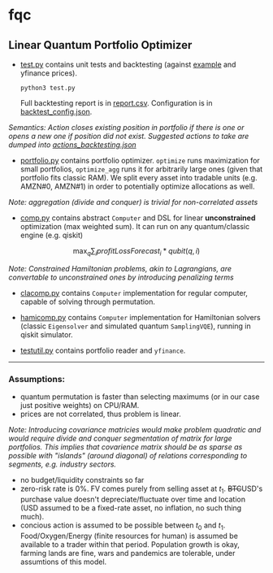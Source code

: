 # fqc

## Linear Quantum Portfolio Optimizer

- [test.py](test.py) contains unit tests and backtesting (against [example](example_portfolio.csv) and yfinance prices). 

    ``python3 test.py``

    Full backtesting report is in [report.csv](report.csv). Configuration is in [backtest_config.json](backtest_config.json).

*Semantics: Action closes existing position in portfolio if there is one or opens a new one if position did not exist. Suggested actions to take are dumped into [actions_backtesting.json](actions_backtesting.json)*

- [portfolio.py](portfolio.py) contains portfolio optimizer. `optimize` runs maximization for small portfolios, `optimize_agg` runs it for arbitrarily large ones (given that portfolio fits classic RAM). 
We split every asset into tradable units (e.g. AMZN#0, AMZN#1) in order to potentially optimize allocations as well.

*Note: aggregation (divide and conquer) is trivial for non-correlated assets*

- [comp.py](comp.py) contains abstract `Computer` and DSL for linear **unconstrained** optimization (max weighted sum). It can run on any quantum/classic engine (e.g. qiskit)

$$\max_q \sum_i profitLossForecast_i * qubit(q, i)$$

*Note: Constrained Hamiltonian problems, akin to Lagrangians, are convertable to unconstrained ones by introducing penalizing terms*

- [clacomp.py](clacomp.py) contains `Computer` implementation for regular computer, capable of solving through permutation.

- [hamicomp.py](hamicomp.py) contains `Computer` implementation for Hamiltonian solvers (classic `Eigensolver` and simulated quantum `SamplingVQE`), running in qiskit simulator.

- [testutil.py](testutil.py) contains portfolio reader and `yfinance`.

----
### Assumptions:
- quantum permutation is faster than selecting maximums (or in our case just positive weights) on CPU/RAM.
- prices are not correlated, thus problem is linear. 

*Note: Introducing covariance matricies would make problem quadratic and would require divide and conquer segmentation of matrix for large portfolios. This implies that covarience matrix should be as sparse as possible with "islands" (around diagonal) of relations corresponding to segments, e.g. industry sectors.*

- no budget/liquidity constraints so far
- zero-risk rate is 0%. FV comes purely from selling asset at $t_1$. <del>BTC</del>USD's purchase value doesn't depreciate/fluctuate over time and location (USD assumed to be a fixed-rate asset, no inflation, no such thing much).
- concious action is assumed to be possible between $t_0$ and $t_1$. Food/Oxygen/Energy (finite resources for human) is assumed be available to a trader within that period. Population growth is okay, farming lands are fine, wars and pandemics are tolerable, under assumtions of this model.

